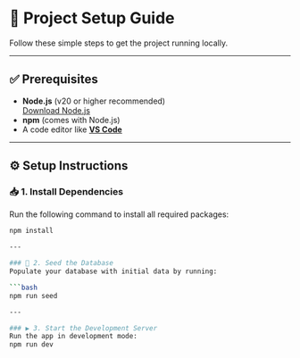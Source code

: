 # 🚀 Project Setup Guide

Follow these simple steps to get the project running locally.

---

## ✅ Prerequisites
- **Node.js** (v20 or higher recommended)  
  [Download Node.js](https://nodejs.org/)
- **npm** (comes with Node.js)
- A code editor like **[VS Code](https://code.visualstudio.com/)**

---

## ⚙️ Setup Instructions

### 📥 1. Install Dependencies
Run the following command to install all required packages:

```bash
npm install

---

### 🌱 2. Seed the Database
Populate your database with initial data by running:

```bash
npm run seed

---

### ▶ 3. Start the Development Server
Run the app in development mode:
npm run dev